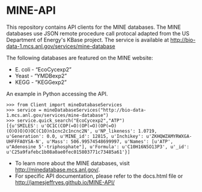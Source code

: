 # MINE-API

This repository contains API clients for the MINE databases. The MINE databases use JSON remote procedure call protocal adapted from the US Department of Energy's KBase project. The service is available at http://bio-data-1.mcs.anl.gov/services/mine-database 

The following databases are featured on the MINE website:
* E. coli - “EcoCycexp2”
* Yeast - “YMDBexp2”
* KEGG - “KEGGexp2”

An example in Python accessing the API.

	>>> from Client import mineDatabaseServices
	>>> service = mineDatabaseServices("http://bio-data-1.mcs.anl.gov/services/mine-database")
	>>> service.quick_search("EcoCycexp2","ATP")
	[{u'SMILES': u'OC1C(COP(=O)(OP(=O)(OP(=O)(O)O)O)O)OC(C1O)n1cnc2c1ncnc2N', u'NP_likeness': 1.0719, u'Generation': 0.0, u'MINE_id': 12815, u'Inchikey': u'ZKHQWZAMYRWXGA-UHFFFAOYSA-N', u'Mass': 506.99574548699997, u'Names': [u'ATP', u"Adenosine 5'-triphosphate"], u'Formula': u'C10H16N5O13P3', u'_id': u'C25a9fafebc1b08a0ae0fec015803771c73485a61'}]

* To learn more about the MINE databases, visit http://minedatabase.mcs.anl.gov/. 
* For specific API documentation, please refer to the docs.html file or http://jamesjeffryes.github.io/MINE-API/
